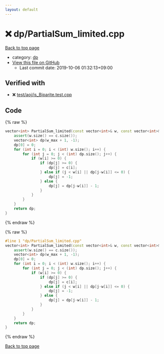 ```yaml
---
layout: default
---
```


<!-- mathjax config similar to math.stackexchange -->
<script type="text/javascript" async
  src="https://cdnjs.cloudflare.com/ajax/libs/mathjax/2.7.5/MathJax.js?config=TeX-MML-AM_CHTML">
</script>
<script type="text/x-mathjax-config">
  MathJax.Hub.Config({
    TeX: { equationNumbers: { autoNumber: "AMS" }},
    tex2jax: {
      inlineMath: [ ['$','$'] ],
      processEscapes: true
    },
    "HTML-CSS": { matchFontHeight: false },
    displayAlign: "left",
    displayIndent: "2em"
  });
</script>

<script type="text/javascript" src="https://cdnjs.cloudflare.com/ajax/libs/jquery/3.4.1/jquery.min.js"></script>
<script src="https://cdn.jsdelivr.net/npm/jquery-balloon-js@1.1.2/jquery.balloon.min.js" integrity="sha256-ZEYs9VrgAeNuPvs15E39OsyOJaIkXEEt10fzxJ20+2I=" crossorigin="anonymous"></script>
<script type="text/javascript" src="../../assets/js/copy-button.js"></script>
<link rel="stylesheet" href="../../assets/css/copy-button.css" />


# :x: dp/PartialSum_limited.cpp

<a href="../../index.html">Back to top page</a>

* category: <a href="../../index.html#95687afb5d9a2a9fa39038f991640b0c">dp</a>
* <a href="{{ site.github.repository_url }}/blob/master/dp/PartialSum_limited.cpp">View this file on GitHub</a>
    - Last commit date: 2019-10-06 01:32:13+09:00




## Verified with

* :x: <a href="../../verify/test/aoj/is_Biparite.test.cpp.html">test/aoj/is_Biparite.test.cpp</a>


## Code

<a id="unbundled"></a>
{% raw %}
```cpp
vector<int> PartialSum_limited(const vector<int>& w, const vector<int>& c, int w_max) {
	assert(w.size() == c.size());
	vector<int> dp(w_max + 1, -1);
	dp[0] = 0;
	for (int i = 0; i < (int) w.size(); i++) {
		for (int j = 0; j < (int) dp.size(); j++) {
			if (w[i] >= 0) {
				if (dp[j] >= 0) {
					dp[j] = c[i];
				} else if (j < w[i] || dp[j-w[i]] <= 0) {
					dp[j] = -1;
				} else {
					dp[j] = dp[j-w[i]] - 1;
				}
			}
		}
	}
	return dp;
}
```
{% endraw %}

<a id="bundled"></a>
{% raw %}
```cpp
#line 1 "dp/PartialSum_limited.cpp"
vector<int> PartialSum_limited(const vector<int>& w, const vector<int>& c, int w_max) {
	assert(w.size() == c.size());
	vector<int> dp(w_max + 1, -1);
	dp[0] = 0;
	for (int i = 0; i < (int) w.size(); i++) {
		for (int j = 0; j < (int) dp.size(); j++) {
			if (w[i] >= 0) {
				if (dp[j] >= 0) {
					dp[j] = c[i];
				} else if (j < w[i] || dp[j-w[i]] <= 0) {
					dp[j] = -1;
				} else {
					dp[j] = dp[j-w[i]] - 1;
				}
			}
		}
	}
	return dp;
}
```
{% endraw %}

<a href="../../index.html">Back to top page</a>

